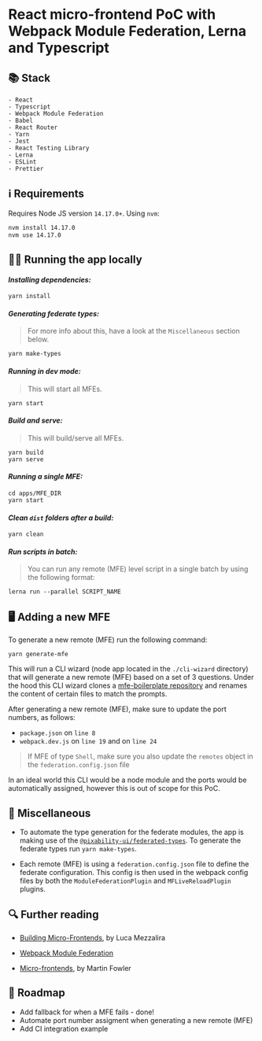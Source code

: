 # React micro-frontend PoC with Webpack Module Federation, Lerna and Typescript

## 📚 Stack

```
- React
- Typescript
- Webpack Module Federation
- Babel
- React Router
- Yarn
- Jest
- React Testing Library
- Lerna
- ESLint
- Prettier
```

## ℹ️ Requirements

Requires Node JS version `14.17.0+`. Using `nvm`:

```sh
nvm install 14.17.0
nvm use 14.17.0
```

## 🏃‍♀️ Running the app locally

#### _Installing dependencies:_

```
yarn install
```

#### _Generating federate types:_

> For more info about this, have a look at the `Miscellaneous` section below.

```
yarn make-types
```

#### _Running in dev mode:_

> This will start all MFEs.

```
yarn start
```

#### _Build and serve:_

> This will build/serve all MFEs.

```
yarn build
yarn serve
```

#### _Running a single MFE:_

```
cd apps/MFE_DIR
yarn start
```

#### _Clean `dist` folders after a build:_

```
yarn clean
```

#### _Run scripts in batch:_

> You can run any remote (MFE) level script in a single batch by using the following format:

```
lerna run --parallel SCRIPT_NAME
```

## 🖥 Adding a new MFE


To generate a new remote (MFE) run the following command:

```
yarn generate-mfe
```

This will run a CLI wizard (node app located in the `./cli-wizard` directory) that will generate a new remote (MFE) based on a set of 3 questions. Under the hood this CLI wizard clones a [mfe-boilerplate repository](https://github.com/Markkos89/mfe-boilerplate) and renames the content of certain files to match the prompts.

After generating a new remote (MFE), make sure to update the port numbers, as follows:

- `package.json` on `line 8`
- `webpack.dev.js` on `line 19` and on `line 24`

> If MFE of type `Shell`, make sure you also update the `remotes` object in the `federation.config.json` file

In an ideal world this CLI would be a node module and the ports would be automatically assigned, however this is out of scope for this PoC.

## 🧩 Miscellaneous

- To automate the type generation for the federate modules, the app is making use of the [`@pixability-ui/federated-types`](https://github.com/pixability/federated-types). To generate the federate types run `yarn make-types`.

- Each remote (MFE) is using a `federation.config.json` file to define the federate configuration. This config is then used in the webpack config files by both the `ModuleFederationPlugin` and `MFLiveReloadPlugin` plugins.

## 🔍 Further reading

- [Building Micro-Frontends](https://www.oreilly.com/library/view/building-micro-frontends/9781492082989/), by Luca Mezzalira

- [Webpack Module Federation](https://webpack.js.org/concepts/module-federation/)

- [Micro-frontends](https://martinfowler.com/articles/micro-frontends.html), by Martin Fowler

## 🧭 Roadmap

- Add fallback for when a MFE fails - done!
- Automate port number assigment when generating a new remote (MFE)
- Add CI integration example
